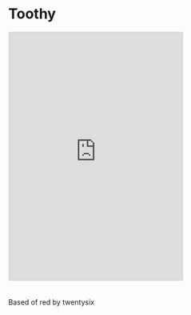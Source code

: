 # Toothy
<iframe src="https://discordapp.com/widget?id=187257439127601152&theme=dark" width="350" height="500" allowtransparency="true" frameborder="0"></iframe>
<br>
<br>
<br>
Based of red by twentysix
